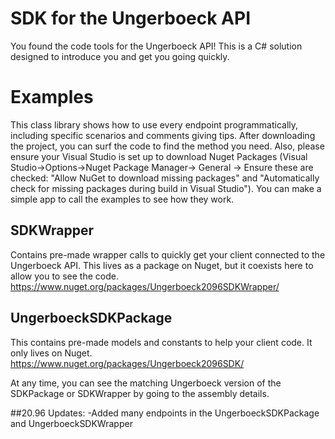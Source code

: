 SDK for the Ungerboeck API 
==========================

You found the code tools for the Ungerboeck API!  This is a C# solution designed to introduce you and get you going quickly.

# Examples
This class library shows how to use every endpoint programmatically, including specific scenarios and comments giving tips.  After downloading the project, you can surf the code to find the method you need.  Also, please ensure your Visual Studio is set up to download Nuget Packages (Visual Studio->Options->Nuget Package Manager-> General -> Ensure these are checked: "Allow NuGet to download missing packages" and "Automatically check for missing packages during build in Visual Studio").  You can make a simple app to call the examples to see how they work.

## SDKWrapper 
Contains pre-made wrapper calls to quickly get your client connected to the Ungerboeck API.  This lives as a package on Nuget, but it coexists here to allow you to see the code.  
https://www.nuget.org/packages/Ungerboeck2096SDKWrapper/

## UngerboeckSDKPackage 
This contains pre-made models and constants to help your client code.  It only lives on Nuget.  
https://www.nuget.org/packages/Ungerboeck2096SDK/

At any time, you can see the matching Ungerboeck version of the SDKPackage or SDKWrapper by going to the assembly details.

##20.96 Updates:
-Added many endpoints in the UngerboeckSDKPackage and UngerboeckSDKWrapper 
